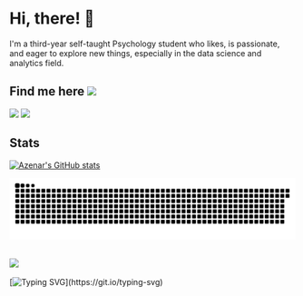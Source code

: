 # Hi, there! 👋

I'm a third-year self-taught Psychology student who likes, is passionate, and eager to explore new things, especially in the data science and analytics field.


## Find me here <img src="https://media.giphy.com/media/LnQjpWaON8nhr21vNW/giphy.gif" width="60">
<a href="https://www.linkedin.com/in/auliaar/"><img src="https://img.shields.io/badge/LinkedIn-0077B5?style=for-the-badge&logo=linkedin&logoColor=white"></a>
<a href="https://www.datacamp.com/profile/azenar"><img src="https://img.shields.io/badge/Datacamp-05192D?style=for-the-badge&logo=datacamp&logoColor=65FF8F"></a>

## Stats
[![Azenar's GitHub stats](https://github-readme-stats.vercel.app/api?username=azenar&theme=gotham&show_icons=true)](https://github.com/anuraghazra/github-readme-stats)


![Snake animation](https://github.com/azenar/azenar/blob/output/github-contribution-grid-snake.svg)

##
![](https://komarev.com/ghpvc/?username=azenar&color=1B4332&style=plastic&label=Profile+Views)

[![Typing SVG](https://readme-typing-svg.herokuapp.com?font=Comforter&color=%2336BCF7&size=42&height=75&lines=I+shall+either+find+a+way;or+make+one.)](https://git.io/typing-svg)
